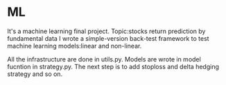 # ML
It's a machine learning final project.
Topic:stocks return prediction by fundamental data
I wrote a simple-version back-test framework to test machine learning models:linear and non-linear.

All the infrastructure are done in utils.py.
Models are wrote in model fucntion in strategy.py.
The next step is to add stoploss and delta hedging strategy and so on.
